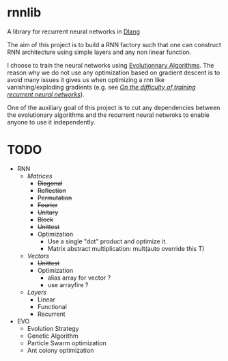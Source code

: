 # rnnlib
A library for recurrent neural networks in [Dlang](https://dlang.org/)

The aim of this project is to build a RNN factory such that one can construct
RNN architecture using simple layers and any non linear function.

I choose to train the neural networks using [Evolutionnary Algorithms](https://en.wikipedia.org/wiki/Evolutionary_algorithm).
The reason why we do not use any optimization based on gradient descent is to avoid many issues it gives us when optimizing
a rnn like vanishing/exploding gradients (e.g. see _[On the difficulty of training recurrent neural networks](http://www.jmlr.org/proceedings/papers/v28/pascanu13.pdf)_).

One of the auxiliary goal of this project is to cut any dependencies between the evolutionary algorithms
and the recurrent neural netwroks to enable anyone to use it independently.

# TODO
* RNN
  * _Matrices_
    * ~~Diagonal~~
    * ~~Reflection~~
    * ~~Permutation~~
    * ~~Fourier~~
    * ~~Unitary~~
    * ~~Block~~
    * ~~Unittest~~
    * Optimization
      * Use a single "dot" product and optimize it.
      * Matrix abstract multiplication: mult(auto override this T)
  * _Vectors_
    * ~~Unittest~~
    * Optimization
      * alias array for vector ?
      * use arrayfire ? 
  * _Layers_
    * Linear
    * Functional
    * Recurrent
* EVO
  * Evolution Strategy
  * Genetic Algorithm
  * Particle Swarm optimization
  * Ant colony optimization
